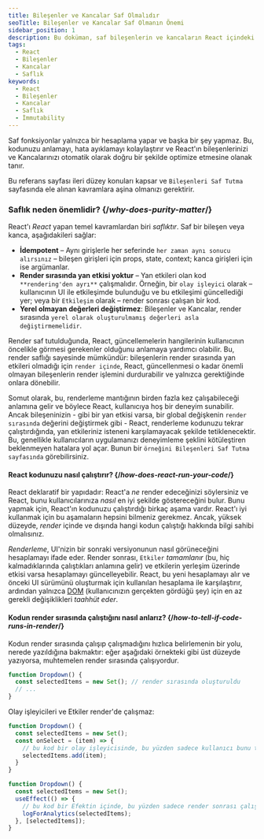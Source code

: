 ```yaml
---
title: Bileşenler ve Kancalar Saf Olmalıdır
seoTitle: Bileşenler ve Kancalar Saf Olmanın Önemi
sidebar_position: 1
description: Bu doküman, saf bileşenlerin ve kancaların React içindeki önemini, yan etkilerin nasıl yönetileceğini, ve immutability prensiplerini keşfeder.
tags: 
  - React
  - Bileşenler
  - Kancalar
  - Saflık
keywords: 
  - React
  - Bileşenler
  - Kancalar
  - Saflık
  - İmmutability
---
```

Saf fonksiyonlar yalnızca bir hesaplama yapar ve başka bir şey yapmaz. Bu, kodunuzu anlamayı, hata ayıklamayı kolaylaştırır ve React'ın bileşenlerinizi ve Kancalarınızı otomatik olarak doğru bir şekilde optimize etmesine olanak tanır.



Bu referans sayfası ileri düzey konuları kapsar ve `Bileşenleri Saf Tutma` sayfasında ele alınan kavramlara aşina olmanızı gerektirir.




### Saflık neden önemlidir? {/*why-does-purity-matter*/}

React'ı _React_ yapan temel kavramlardan biri _saflıktır_. Saf bir bileşen veya kanca, aşağıdakileri sağlar:

* **İdempotent** – Aynı girişlerle her seferinde `her zaman aynı sonucu alırsınız` – bileşen girişleri için props, state, context; kanca girişleri için ise argümanlar.
* **Render sırasında yan etkisi yoktur** – Yan etkileri olan kod `**rendering'den ayrı**` çalışmalıdır. Örneğin, bir `olay işleyici` olarak – kullanıcının UI ile etkileşimde bulunduğu ve bu etkileşimi güncellediği yer; veya bir `Etkileşim` olarak – render sonrası çalışan bir kod.
* **Yerel olmayan değerleri değiştirmez**: Bileşenler ve Kancalar, render sırasında `yerel olarak oluşturulmamış değerleri asla değiştirmemelidir`.

Render saf tutulduğunda, React, güncellemelerin hangilerinin kullanıcının öncelikle görmesi gerekenler olduğunu anlamaya yardımcı olabilir. Bu, render saflığı sayesinde mümkündür: bileşenlerin render sırasında yan etkileri olmadığı için `render içinde`, React, güncellenmesi o kadar önemli olmayan bileşenlerin render işlemini durdurabilir ve yalnızca gerektiğinde onlara dönebilir.

Somut olarak, bu, renderleme mantığının birden fazla kez çalışabileceği anlamına gelir ve böylece React, kullanıcıya hoş bir deneyim sunabilir. Ancak bileşeninizin - gibi bir yan etkisi varsa, bir global değişkenin `render sırasında` değerini değiştirmek gibi - React, renderleme kodunuzu tekrar çalıştırdığında, yan etkileriniz isteneni karşılamayacak şekilde tetiklenecektir. Bu, genellikle kullanıcıların uygulamanızı deneyimleme şeklini kötüleştiren beklenmeyen hatalara yol açar. Bunun bir `örneğini Bileşenleri Saf Tutma sayfasında` görebilirsiniz.

#### React kodunuzu nasıl çalıştırır? {/*how-does-react-run-your-code*/}

React deklaratif bir yapıdadır: React'a _ne_ render edeceğinizi söylersiniz ve React, bunu kullanıcılarınıza _nasıl_ en iyi şekilde göstereceğini bulur. Bunu yapmak için, React'ın kodunuzu çalıştırdığı birkaç aşama vardır. React'ı iyi kullanmak için bu aşamaların hepsini bilmeniz gerekmez. Ancak, yüksek düzeyde, _render_ içinde ve dışında hangi kodun çalıştığı hakkında bilgi sahibi olmalısınız.

_Renderleme_, UI'nizin bir sonraki versiyonunun nasıl görüneceğini hesaplamayı ifade eder. Render sonrası, `Etkiler` _tamamlanır_ (bu, hiç kalmadıklarında çalıştıkları anlamına gelir) ve etkilerin yerleşim üzerinde etkisi varsa hesaplamayı güncelleyebilir. React, bu yeni hesaplamayı alır ve önceki UI sürümünü oluşturmak için kullanılan hesaplama ile karşılaştırır, ardından yalnızca [DOM](https://developer.mozilla.org/en-US/docs/Web/API/Document_Object_Model) (kullanıcınızın gerçekten gördüğü şey) için en az gerekli değişiklikleri _taahhüt eder_.



#### Kodun render sırasında çalıştığını nasıl anlarız? {/*how-to-tell-if-code-runs-in-render*/}

Kodun render sırasında çalışıp çalışmadığını hızlıca belirlemenin bir yolu, nerede yazıldığına bakmaktır: eğer aşağıdaki örnekteki gibi üst düzeyde yazıyorsa, muhtemelen render sırasında çalışıyordur.

```js {2}
function Dropdown() {
  const selectedItems = new Set(); // render sırasında oluşturuldu
  // ...
}
```

Olay işleyicileri ve Etkiler render'de çalışmaz:

```js {4}
function Dropdown() {
  const selectedItems = new Set();
  const onSelect = (item) => {
    // bu kod bir olay işleyicisinde, bu yüzden sadece kullanıcı bunu tetiklemeden çalışmaz
    selectedItems.add(item);
  }
}
```

```js {4}
function Dropdown() {
  const selectedItems = new Set();
  useEffect(() => {
    // bu kod bir Efektin içinde, bu yüzden sadece render sonrası çalışır
    logForAnalytics(selectedItems);
  }, [selectedItems]);
}
```